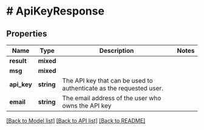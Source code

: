 # # ApiKeyResponse

## Properties

Name | Type | Description | Notes
------------ | ------------- | ------------- | -------------
**result** | **mixed** |  |
**msg** | **mixed** |  |
**api_key** | **string** | The API key that can be used to authenticate as the requested user. |
**email** | **string** | The email address of the user who owns the API key |

[[Back to Model list]](../../README.md#models) [[Back to API list]](../../README.md#endpoints) [[Back to README]](../../README.md)
